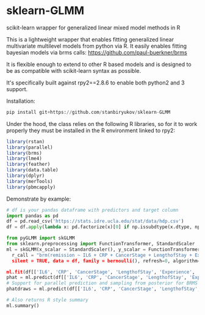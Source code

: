 # sklearn-GLMM
scikit-learn wrapper for generalized linear mixed model methods in R

This is a lightweight wrapper that enables fitting generalized linear multivariate multilevel models from python via R.
It easily enables fitting bayesian models via brms calls: https://github.com/paul-buerkner/brms

It is flexible enough to extend to other R based models and is designed to be as compatible with scikit-learn syntax as possible.

It's specifically built against rpy2==2.8.6 to enable both python2 and 3 support.

Installation:
```python
pip install git+https://github.com/stanbiryukov/sklearn-GLMM
```


Under the hood, the class relies on the following R libraries, so for it to work properly they must be installed in the R environment linked to rpy2:
```R
library(rstan)
library(parallel)
library(brms)
library(lme4)
library(feather)
library(data.table)
library(dplyr)
library(merTools)
library(pbmcapply)
```

Demonstrate by example:
```python
# df is your pandas dataframe with predictors and target column
import pandas as pd
df = pd.read_csv('https://stats.idre.ucla.edu/stat/data/hdp.csv')
df = df.apply(lambda x: pd.factorize(x)[0] if np.issubdtype(x.dtype, np.number) is False else x) # factorize some columns

from pyGLMM import skGLMM
from sklearn.preprocessing import FunctionTransformer, StandardScaler
ml = skGLMM(x_scalar = StandardScaler(), y_scalar = FunctionTransformer(validate=True), 
  r_call = "brm(remission ~ IL6 + CRP + CancerStage + LengthofStay + Experience + (1 | DID), 
  silent = TRUE, data = df, family = bernoulli(), refresh=0, algorithm='sampling', iter = 1000, chains = 4, cores = 4)")

ml.fit(df[['IL6', 'CRP', 'CancerStage', 'LengthofStay', 'Experience', 'DID']], df['remission'])
phat = ml.predict(df[['IL6', 'CRP', 'CancerStage', 'LengthofStay', 'Experience', 'DID']])
# Support for parallel prediction and sampling from posterior for BRMS and LME4 models
phatdraws = ml.predict(df[['IL6', 'CRP', 'CancerStage', 'LengthofStay', 'Experience', 'DID']], n_draws=1000, parallel=True)

# Also returns R style summary
ml.summary()
```
